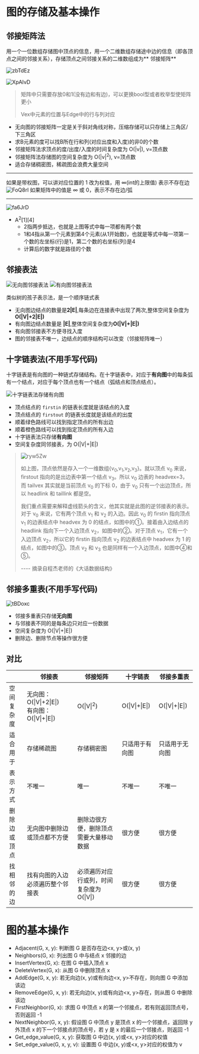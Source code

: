 # 图的存储及基本操作

## 邻接矩阵法

用一个一位数组存储图中顶点的信息，用一个二维数组存储途中边的信息（即各顶点之间的邻接关系），存储顶点之间邻接关系的二维数组成为**
邻接矩阵**

![zbTdEz](https://cdn.staticaly.com/gh/tippye/PicCloud@master/uPic/2022/11/20/zbTdEz.png)

![XpAIvD](https://cdn.staticaly.com/gh/tippye/PicCloud@master/uPic/2022/11/20/XpAIvD.png)

> 矩阵中只需要存放0和1(没有边和有边)，可以更换bool型或者枚举型使矩阵更小
>
> Vex中元素的位置与Edge中的行与列对应

- 无向图的邻接矩阵一定是关于斜对角线对称，压缩存储可以只存储上三角区/下三角区
- 求B元素的度可以找B所在行和列(对应出度和入度)的非0的个数
- 邻接矩阵法求顶点的度/出度/入度的时间复杂度为 O(|v|), v=顶点数
- 邻接矩阵法存储图的空间复杂度为 O(|v|<sup>2</sup>), v=顶点数
- 适合存储稠密图，稀疏图会浪费大量空间

----

如果是带权图，可以讲对应位置的 1 改为权值，用 ∞(int的上限值) 表示不存在边
![FoQ8rl](https://cdn.staticaly.com/gh/tippye/PicCloud@master/uPic/2022/11/20/FoQ8rl.png)
如果矩阵中的值是 ∞ 或 0，表示不存在边/弧

----

![fa6JrD](https://cdn.staticaly.com/gh/tippye/PicCloud@master/uPic/2022/11/20/fa6JrD.png)

- A<sup>2</sup>[1][4]
  - 2指两步抵达，也就是上图等式中每一项都有两个数
  - 1和4指从第一个元素到第4个元素(从1开始数)，也就是等式中每一项第一个数的左坐标(行)是1，第二个数的右坐标(列)是4
  - 计算后的数字就是路径的个数

## 邻接表法

![无向图邻接表法](https://cdn.staticaly.com/gh/tippye/PicCloud@master/uPic/2022/11/23/wTvFOk.png)
![有向图邻接表法](https://cdn.staticaly.com/gh/tippye/PicCloud@master/uPic/2022/11/23/1fwLP2.png)

类似树的孩子表示法，是一个顺序链式表

- 无向图边结点的数量是**2|E|**,每条边在连接表中出现了两次,整体空间复杂度为**O(|V|+2|E|)**
- 有向图边结点数量是 **|E|**,整体空间复杂度为**O(|V|+|E|)**
- 有向图邻接表不方便寻找入度
- 图的邻接表不唯一，边结点的顺序结构可以改变（邻接矩阵唯一）

## 十字链表法(不用手写代码)

十字链表是有向图的一种链式存储结构。在十字链表中，对应于**有向图**中的每条弧有一个结点，对应于每个顶点也有一个结点（弧结点和顶点结点）。

![十字链表法存储有向图](https://cdn.staticaly.com/gh/tippye/PicCloud@master/uPic/2022/11/23/OLsiyx.png)

- 顶点结点的 `firstin` 的链表长度就是该结点的入度
- 顶点结点的 `firstout` 的链表长度就是该结点的出度
- 顺着绿色路线可以找到指定顶点的所有出边
- 顺着橙色路线可以找到指定顶点的所有入边
- 十字链表法只存储**有向图**
- 空间复杂度同邻接表，为 O(|V|+|E|)

> ![ryw5Zw](https://cdn.staticaly.com/gh/tippye/PicCloud@master/uPic/2022/11/23/ryw5Zw.png)
>
> 如上图，顶点依然是存入一个一维数组{v<sub>0</sub>,v<sub>1</sub>,v<sub>2</sub>,v<sub>3</sub>}。就以顶点 v<sub>0</sub>
> 来说，firstout 指向的是出边表中第一个结点 v<sub>3</sub>。所以 v<sub>0</sub> 边表的 headvex=3，而 tailvex 其实就是当前顶点
> v<sub>0</sub> 的下标 0，由于 v<sub>0</sub> 只有一个出边顶点，所以 headlink 和 taillink 都是空。
>
> 我们重点需要来解释虚线箭头的含义，他其实就是此图的逆邻接表的表示。对于 v<sub>0</sub> 来说，它有两个顶点 v<sub>1</sub> 和
> v<sub>2</sub> 的入边。因此 v<sub>0</sub> 的 firstin 指向顶点 v<sub>1</sub> 的边表结点中 headvex 为 0 的结点，如图中的①。接着由入边结点的
> headlink 指向下一个入边顶点 v<sub>2</sub>，如图中的②。对于顶点 v<sub>1</sub>，它有一个入边顶点 v<sub>2</sub>，所以它的
> firstin 指向顶点 v<sub>2</sub> 的边表结点中 headvex 为 1 的结点，如图中的③。顶点 v<sub>2</sub> 和 v<sub>3</sub>
> 也是同样有一个入边顶点，如图中④和⑤。
>
> ---- 摘录自程杰老师的《大话数据结构》

## 邻接多重表(不用手写代码)

![tBDoxc](https://cdn.staticaly.com/gh/tippye/PicCloud@master/uPic/2022/11/23/tBDoxc.png)

- 邻接多重表只存储**无向图**
- 与邻接表不同的是每条边只对应一份数据
- 空间复杂度为 O(|V|+|E|)
- 删除边、删除节点等操作很方便

## 对比

|        | 邻接表                                                                         | 邻接矩阵                              | 十字链表                           | 邻接多重表                          |
|--------|-----------------------------------------------------------------------------|-----------------------------------|--------------------------------|--------------------------------|
| 空间复杂度  | 无向图：O(&#124;V&#124;+2&#124;E&#124;)<br />有向图：O(&#124;V&#124;+&#124;E&#124;) | O(&#124;V&#124;<sup>2</sup>)      | O(&#124;V&#124;+&#124;E&#124;) | O(&#124;V&#124;+&#124;E&#124;) |
| 适合用于   | 存储稀疏图                                                                       | 存储稠密图                             | 只适用于有向图                        | 只适用于无向图                        |
| 表示方式   | 不唯一                                                                         | 唯一                                | 不唯一                            | 不唯一                            |
| 删除边或顶点 | 无向图中删除边或顶点都不方便                                                              | 删除边很方便，删除顶点需要大量移动数据               | 很方便                            | 很方便                            |
| 找相邻的边  | 找有向图的入边必须遍历整个邻接表                                                            | 必须遍历对应行或列，时间复杂度为 O(&#124;V&#124;) | 很方便                            | 很方便                            |

# 图的基本操作

- Adjacent(G, x, y): 判断图 G 是否存在边<x, y>或(x, y)
- Neighbors(G, x): 列出图 G 中与结点 x 邻接的边
- InsertVertex(G, x): 在图 G 中插入顶点 x
- DeleteVertex(G, x): 从图 G 中删除顶点 x
- AddEdge(G, x, y): 若无向边(x, y)或有向边<x, y>不存在，则向图 G 中添加该边
- RemoveEdge(G, x, y): 若无向边(x, y)或有向边<x, y>存在，则从图 G 中删除该边
- FirstNeighbor(G, x): 求图 G 中顶点 x 的第一个邻接点，若有则返回顶点号，否则返回 -1
- NextNeighbor(G, x, y): 假设图 G 中顶点 y 是顶点 x 的一个邻接点，返回除 y 外顶点 x 的下一个邻接点的顶点号，若 y 是 x
  的最后一个邻接点，则返回 -1
- Get_edge_value(G, x, y): 获取图 G 中边(x, y)或<x, y>对应的权值
- Set_edge_value(G, x, y, v): 设置图 G 中边(x, y)或<x, y>对应的权值为 v